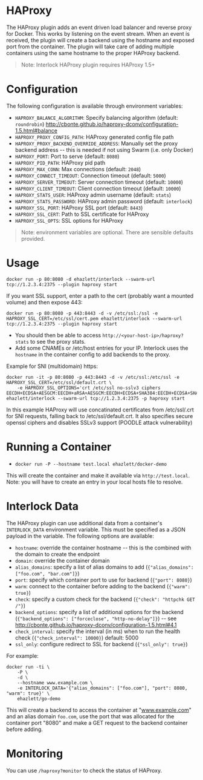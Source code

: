 # HAProxy
The HAProxy plugin adds an event driven load balancer and reverse proxy for
Docker.  This works by listening on the event stream.  When an event is received,
the plugin will create a backend using the hostname and exposed port from the
container.  The plugin will take care of adding multiple containers using
the same hostname to the proper HAProxy backend.

 > Note: Interlock HAProxy plugin requires HAProxy 1.5+

# Configuration
The following configuration is available through environment variables:

- `HAPROXY_BALANCE_ALGORITHM`: Specify balancing algorithm (default: `roundrobin`) http://cbonte.github.io/haproxy-dconv/configuration-1.5.html#balance
- `HAPROXY_PROXY_CONFIG_PATH`: HAProxy generated config file path
- `HAPROXY_PROXY_BACKEND_OVERRIDE_ADDRESS`: Manually set the proxy backend address -- this is needed if not using Swarm (i.e. only Docker)
- `HAPROXY_PORT`: Port to serve (default: `8080`)
- `HAPROXY_PID_PATH`: HAProxy pid path
- `HAPROXY_MAX_CONN`: Max connections (default: `2048`)
- `HAPROXY_CONNECT_TIMEOUT`: Connection timeout (default: `5000`)
- `HAPROXY_SERVER_TIMEOUT`: Server connection timeout (default: `10000`)
- `HAPROXY_CLIENT_TIMEOUT`: Client connection timeout (default: `10000`)
- `HAPROXY_STATS_USER`: HAProxy admin username (default: `stats`)
- `HAPROXY_STATS_PASSWORD`: HAProxy admin password (default: `interlock`)
- `HAPROXY_SSL_PORT`: HAProxy SSL port (default: `8443`)
- `HAPROXY_SSL_CERT`: Path to SSL certificate for HAProxy
- `HAPROXY_SSL_OPTS`: SSL options for HAProxy

> Note: environment variables are optional.  There are sensible defaults provided.

# Usage
`docker run -p 80:8080 -d ehazlett/interlock --swarm-url tcp://1.2.3.4:2375 --plugin haproxy start`

If you want SSL support, enter a path to the cert (probably want a mounted volume) and then expose 443:

`docker run -p 80:8080 -p 443:8443 -d -v /etc/ssl:/ssl -e HAPROXY_SSL_CERT=/etc/ssl/cert.pem ehazlett/interlock --swarm-url tcp://1.2.3.4:2375 --plugin haproxy start`

- You should then be able to access `http://<your-host-ip>/haproxy?stats` to see the proxy stats.
- Add some CNAMEs or /etc/host entries for your IP.  Interlock uses the `hostname` in the container config to add backends to the proxy.

Example for SNI (multidomain) https:

```
docker run -it -p 80:8080 -p 443:8443 -d -v /etc/ssl:/etc/ssl -e HAPROXY_SSL_CERT=/etc/ssl/default.crt \
    -e HAPROXY_SSL_OPTIONS='crt /etc/ssl no-sslv3 ciphers EECDH+ECDSA+AESGCM:EECDH+aRSA+AESGCM:EECDH+ECDSA+SHA384:EECDH+ECDSA+SHA256:EECDH+aRSA+SHA384:EECDH+aRSA+SHA256:EECDH+aRSA+RC4:EECDH:EDH+aRSA:RC4:!aNULL:!eNULL:!LOW:!3DES:!MD5:!EXP:!PSK:!SRP:!DSS' ehazlett/interlock --swarm-url tcp://1.2.3.4:2375 -p haproxy start
```

In this example HAProxy will use concatinated certificates from /etc/ssl/<hostname>.crt for SNI requests, falling back to /etc/ssl/default.crt.  It also specifies secure openssl ciphers and disables SSLv3 support (POODLE attack vulnerability)

# Running a Container
- `docker run -P --hostname test.local ehazlett/docker-demo`

This will create the container and make it available via `http://test.local`.
Note: you will have to create an entry in your local hosts file to resolve.

# Interlock Data
The HAProxy plugin can use additional data from a container's `INTERLOCK_DATA` 
environment variable.  This must be specified as a JSON payload in the variable.
The following options are available:

- `hostname`: override the container hostname -- this is the combined with the domain to create the endpoint
- `domain`: override the container domain
- `alias_domains`: specify a list of alias domains to add (`{"alias_domains": ["foo.com", "bar.com"]}`)
- `port`: specify which container port to use for backend (`{"port": 8080}`)
- `warm`: connect to the container before adding to the backend (`{"warm": true}`)
- `check`: specify a custom check for the backend (`{"check": "httpchk GET /"}`)
- `backend_options`: specify a list of additional options for the backend (`{"backend_options": ["forceclose", "http-no-delay"]}`) -- see http://cbonte.github.io/haproxy-dconv/configuration-1.5.html#4.1
- `check_interval`: specify the interval (in ms) when to run the health check (`{"check_interval": 10000}`)  default: 5000
- `ssl_only`: configure redirect to SSL for backend (`{"ssl_only": true}`)

For example:

```
docker run -ti \
    -P \
    -d \
    --hostname www.example.com \
    -e INTERLOCK_DATA='{"alias_domains": ["foo.com"], "port": 8080, "warm": true}' \
    ehazlett/go-demo
```

This will create a backend to access the container at "www.example.com" and an alias domain `foo.com`, use the port that was allocated for the container port "8080" and make a GET request to the backend container before adding.

# Monitoring
You can use `/haproxy?monitor` to check the status of HAProxy.
